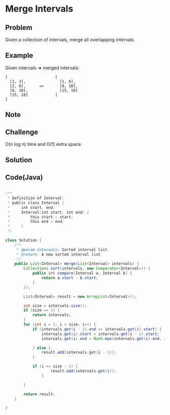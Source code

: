 Merge Intervals
===


Problem
-------

Given a collection of intervals, merge all overlapping intervals.

Example
-------

Given intervals => merged intervals:

    [                     [
      [1, 3],               [1, 6],
      [2, 6],      =>       [8, 10],
      [8, 10],              [15, 18]
      [15, 18]            ]
    ]

Note
---------

Challenge
---------

O(n log n) time and O(1) extra space.

Solution
--------



Code(Java)
----------

```java

/**
 * Definition of Interval:
 * public class Interval {
 *     int start, end;
 *     Interval(int start, int end) {
 *         this.start = start;
 *         this.end = end;
 *     }
 */

class Solution {
    /**
     * @param intervals: Sorted interval list.
     * @return: A new sorted interval list.
     */
    public List<Interval> merge(List<Interval> intervals) {
        Collections.sort(intervals, new Comparator<Interval>() {
            public int compare(Interval a, Interval b) {
                return a.start - b.start;
            }
        });

        List<Interval> result = new ArrayList<Interval>();

        int size = intervals.size();
        if (size == 1) {
            return intervals;
        }
        for (int i = 1; i < size; i++) {
            if (intervals.get(i - 1).end >= intervals.get(i).start) {
                intervals.get(i).start = intervals.get(i - 1).start;
                intervals.get(i).end = Math.max(intervals.get(i).end, intervals.get(i - 1).end);

            } else {
                result.add(intervals.get(i - 1));
            }

            if (i == size - 1) {
                    result.add(intervals.get(i));
                }

        }

        return result;
    }

}
```